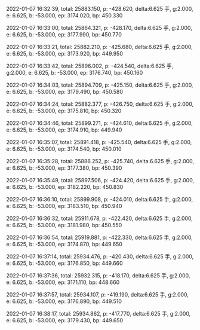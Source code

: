 2022-01-07 16:32:39, total: 25883.150, p: -428.620, delta:6.625 手, g:2.000, e: 6.625, b: -53.000, ep: 3174.020, bp: 450.330

2022-01-07 16:33:00, total: 25864.321, p: -428.170, delta:6.625 手, g:2.000, e: 6.625, b: -53.000, ep: 3177.990, bp: 450.770

2022-01-07 16:33:21, total: 25882.210, p: -425.680, delta:6.625 手, g:2.000, e: 6.625, b: -53.000, ep: 3173.920, bp: 449.950

2022-01-07 16:33:42, total: 25896.002, p: -424.540, delta:6.625 手, g:2.000, e: 6.625, b: -53.000, ep: 3176.740, bp: 450.160

2022-01-07 16:34:03, total: 25894.709, p: -425.150, delta:6.625 手, g:2.000, e: 6.625, b: -53.000, ep: 3179.490, bp: 450.580

2022-01-07 16:34:24, total: 25882.377, p: -426.750, delta:6.625 手, g:2.000, e: 6.625, b: -53.000, ep: 3175.810, bp: 450.320

2022-01-07 16:34:46, total: 25899.271, p: -424.610, delta:6.625 手, g:2.000, e: 6.625, b: -53.000, ep: 3174.910, bp: 449.940

2022-01-07 16:35:07, total: 25891.418, p: -425.540, delta:6.625 手, g:2.000, e: 6.625, b: -53.000, ep: 3174.540, bp: 450.010

2022-01-07 16:35:28, total: 25886.252, p: -425.740, delta:6.625 手, g:2.000, e: 6.625, b: -53.000, ep: 3177.380, bp: 450.390

2022-01-07 16:35:49, total: 25897.506, p: -424.420, delta:6.625 手, g:2.000, e: 6.625, b: -53.000, ep: 3182.220, bp: 450.830

2022-01-07 16:36:10, total: 25899.908, p: -424.010, delta:6.625 手, g:2.000, e: 6.625, b: -53.000, ep: 3183.510, bp: 450.940

2022-01-07 16:36:32, total: 25911.678, p: -422.420, delta:6.625 手, g:2.000, e: 6.625, b: -53.000, ep: 3181.980, bp: 450.550

2022-01-07 16:36:54, total: 25919.881, p: -422.330, delta:6.625 手, g:2.000, e: 6.625, b: -53.000, ep: 3174.870, bp: 449.650

2022-01-07 16:37:14, total: 25934.476, p: -420.430, delta:6.625 手, g:2.000, e: 6.625, b: -53.000, ep: 3176.850, bp: 449.660

2022-01-07 16:37:36, total: 25932.315, p: -418.170, delta:6.625 手, g:2.000, e: 6.625, b: -53.000, ep: 3171.110, bp: 448.660

2022-01-07 16:37:57, total: 25934.107, p: -419.190, delta:6.625 手, g:2.000, e: 6.625, b: -53.000, ep: 3176.890, bp: 449.510

2022-01-07 16:38:17, total: 25934.862, p: -417.770, delta:6.625 手, g:2.000, e: 6.625, b: -53.000, ep: 3179.430, bp: 449.650